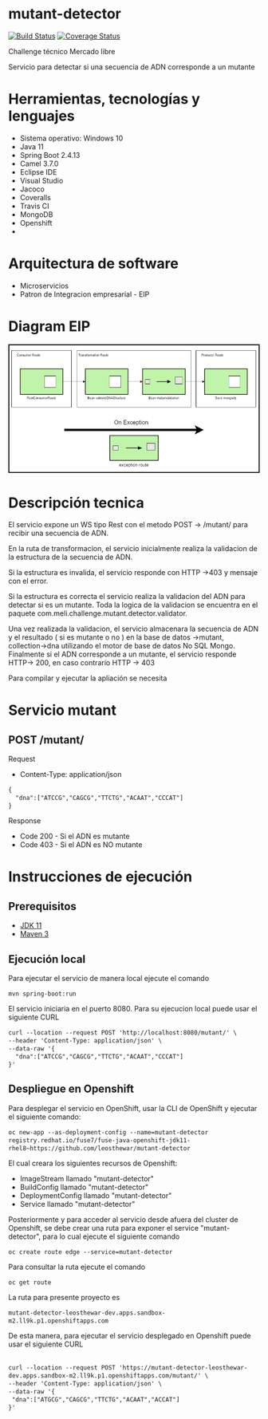 # mutant-detector

[![Build Status](https://app.travis-ci.com/leosthewar/mutant-detector.svg?branch=main)](https://app.travis-ci.com/leosthewar/mutant-detector)
[![Coverage Status](https://coveralls.io/repos/github/leosthewar/mutant-detector/badge.svg?branch=main)](https://coveralls.io/github/leosthewar/mutant-detector?branch=main)

Challenge técnico Mercado libre

Servicio para detectar si una secuencia de ADN corresponde a un mutante

# Herramientas, tecnologías y lenguajes

- Sistema operativo: Windows 10
- Java 11
- Spring Boot 2.4.13
- Camel 3.7.0
- Eclipse IDE
- Visual Studio
- Jacoco
- Coveralls
- Travis CI
- MongoDB
- Openshift
- 

# Arquitectura de software
- Microservicios
- Patron de Integracion empresarial - EIP


# Diagram EIP
![My Image](eip-diagram.png)

# Descripción tecnica

El servicio expone un WS tipo Rest con el metodo POST -> /mutant/  para recibir una secuencia de ADN.

En la ruta de transformacion, el servicio inicialmente realiza la validacion de la estructura de la secuencia de ADN. 

Si la estructura  es invalida, el servicio responde con HTTP ->403  y mensaje con el error. 

Si la estructura es correcta el servicio realiza la validacion del ADN para detectar si es un mutante. Toda la logica de la validacion se encuentra en el paquete com.meli.challenge.mutant.detector.validator.


Una vez realizada la validacion, el servicio almacenara la secuencia de ADN y el resultado ( si es mutante o no ) en la base de datos ->mutant, collection->dna utilizando el motor de base de datos No SQL Mongo.
Finalmente  si el ADN corresponde a un mutante, el servicio responde HTTP-> 200, en caso contrario HTTP -> 403 

Para compilar y ejecutar la apliación se necesita 

# Servicio mutant

## POST /mutant/

Request

- Content-Type: application/json
```shell
{
  "dna":["ATCCG","CAGCG","TTCTG","ACAAT","CCCAT"]
}
```


Response
- Code 200 - Si el ADN es mutante
- Code 403 - Si el ADN es NO mutante

# Instrucciones de ejecución
## Prerequisitos

- [JDK 11](https://openjdk.org/projects/jdk/11/)
- [Maven 3](https://maven.apache.org)

## Ejecución local

Para ejecutar el servicio de manera local ejecute el comando 
```shell
mvn spring-boot:run
```
El servicio iniciaria en el puerto 8080.
Para su ejecucion local puede usar el siguiente CURL
```shell
curl --location --request POST 'http://localhost:8080/mutant/' \
--header 'Content-Type: application/json' \
--data-raw '{
  "dna":["ATCCG","CAGCG","TTCTG","ACAAT","CCCAT"]
}'
```

## Despliegue en Openshift

Para desplegar el servicio en OpenShift,  usar la CLI de OpenShift y ejecutar el siguiente comando:
```shell
oc new-app --as-deployment-config --name=mutant-detector  registry.redhat.io/fuse7/fuse-java-openshift-jdk11-rhel8~https://github.com/leosthewar/mutant-detector 
```

El cual creara los siguientes recursos de Openshift:

 - ImageStream llamado "mutant-detector"
 - BuildConfig llamado "mutant-detector"
 - DeploymentConfig llamado "mutant-detector"
 - Service llamado "mutant-detector"

Posteriormente y para acceder al servicio desde afuera del cluster de Openshift, se debe crear una ruta para exponer el service "mutant-detector", para lo cual ejecute el siguiente comando

```shell
oc create route edge --service=mutant-detector
```

Para consultar la ruta ejecute el comando 
```shell
oc get route 
```
 La ruta para presente proyecto es 

 ```shell
 mutant-detector-leosthewar-dev.apps.sandbox-m2.ll9k.p1.openshiftapps.com
```

De esta manera, para ejecutar el servicio desplegado en Openshift puede usar el siguiente CURL

 ```shell

curl --location --request POST 'https://mutant-detector-leosthewar-dev.apps.sandbox-m2.ll9k.p1.openshiftapps.com/mutant/' \
--header 'Content-Type: application/json' \
--data-raw '{
  "dna":["ATGCG","CAGCG","TTCTG","ACAAT","ACCAT"]
}'
```